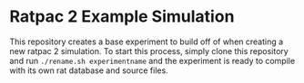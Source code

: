 # Ratpac 2 Example Simulation

This repository creates a base experiment to build off of when creating a new
ratpac 2 simulation. To start this process, simply clone this repository and
run `./rename.sh experimentname` and the experiment is ready to compile with
its own rat database and source files.
